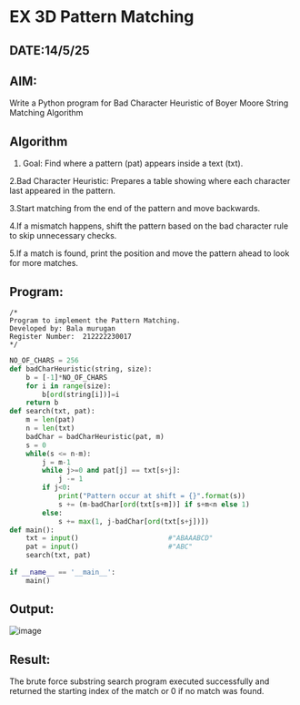 # EX 3D Pattern Matching
## DATE:14/5/25
## AIM:
Write a Python program for Bad Character Heuristic of Boyer Moore String Matching Algorithm





## Algorithm
1. Goal: Find where a pattern (pat) appears inside a text (txt).

2.Bad Character Heuristic: Prepares a table showing where each character last appeared in the pattern.

3.Start matching from the end of the pattern and move backwards.

4.If a mismatch happens, shift the pattern based on the bad character rule to skip unnecessary checks.

5.If a match is found, print the position and move the pattern ahead to look for more matches.


## Program:
```
/*
Program to implement the Pattern Matching.
Developed by: Bala murugan
Register Number:  212222230017
*/
```
```python
NO_OF_CHARS = 256
def badCharHeuristic(string, size):
    b = [-1]*NO_OF_CHARS
    for i in range(size):
        b[ord(string[i])]=i
    return b    
def search(txt, pat):
    m = len(pat)
    n = len(txt)
    badChar = badCharHeuristic(pat, m)
    s = 0
    while(s <= n-m):
        j = m-1
        while j>=0 and pat[j] == txt[s+j]:
            j -= 1
        if j<0:
            print("Pattern occur at shift = {}".format(s))
            s += (m-badChar[ord(txt[s+m])] if s+m<n else 1)
        else:
            s += max(1, j-badChar[ord(txt[s+j])])
def main():
    txt = input()                      #"ABAAABCD"
    pat = input()                      #"ABC"
    search(txt, pat)
 
if __name__ == '__main__':
    main()
```

## Output:

![image](https://github.com/user-attachments/assets/134fa85a-0e0c-42b4-8d99-c7d12395292a)


## Result:
The brute force substring search program executed successfully and returned the starting index of the match or 0 if no match was found.
